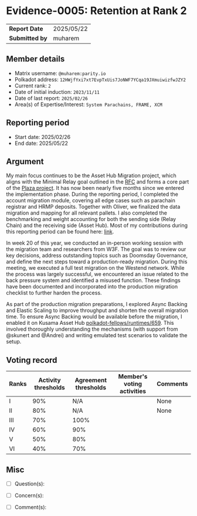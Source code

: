 # Evidence-0005: Retention at Rank 2

|                 |              |
| --------------- | ------------ |
| **Report Date** | 2025/05/22   |
| **Submitted by**| muharem      |


## Member details

- Matrix username: `@muharem:parity.io`
- Polkadot address: `12HWjfYxi7xt7EvpTxUis7JoNWF7YCqa19JXmuiwizfwJZY2`
- Current rank: `2`
- Date of initial induction: `2023/11/11`
- Date of last report: `2025/02/26`
- Area(s) of Expertise/Interest: `System Parachains, FRAME, XCM`


## Reporting period

- Start date: 2025/02/26
- End date: 2025/05/22

## Argument

My main focus continues to be the Asset Hub Migration project, which aligns with the Minimal Relay goal outlined in the [RFC](https://github.com/polkadot-fellows/RFCs/blob/main/text/0032-minimal-relay.md) and forms a core part of the [Plaza project](https://www.rob.tech/blog/plaza/). It has now been nearly five months since we entered the implementation phase. During the reporting period, I completed the account migration module, covering all edge cases such as parachain registrar and HRMP deposits. Together with Oliver, we finalized the data migration and mapping for all relevant pallets. I also completed the benchmarking and weight accounting for both the sending side (Relay Chain) and the receiving side (Asset Hub). Most of my contributions during this reporting period can be found here: [link](https://github.com/polkadot-fellows/runtimes/pulls?q=is%3Apr+author%3Amuharem+%5BAHM%5D+is%3Aclosed+created%3A2025-02-26..2025-05-22).

In week 20 of this year, we conducted an in-person working session with the migration team and researchers from W3F. The goal was to review our key decisions, address outstanding topics such as Doomsday Governance, and define the next steps toward a production-ready migration. During this meeting, we executed a full test migration on the Westend network. While the process was largely successful, we encountered an issue related to the back pressure system and identified a misused function. These findings have been documented and incorporated into the production migration checklist to further harden the process.

As part of the production migration preparations, I explored Async Backing and Elastic Scaling to improve throughput and shorten the overall migration time. To ensure Async Backing would be available before the migration, I enabled it on Kusama Asset Hub [polkadot-fellows/runtimes/659](https://github.com/polkadot-fellows/runtimes/pull/659). This involved thoroughly understanding the mechanisms (with support from @skunert and @Andrei) and writing emulated test scenarios to validate the setup.

## Voting record

|  Ranks | Activity thresholds | Agreement thresholds | Member's voting activities | Comments |
|---|---|---|---|---|
|I  |90%   |N/A   |   | None |
|II |80%   |N/A   |   | None |
|III|70%   |100%  |   |  |
|IV |60%   |90%   |   |  |
|V  |50%   |80%   |   |  |
|VI |40%   |70%   |   |  |


## Misc

- [ ] Question(s): 

- [ ] Concern(s): 

- [ ] Comment(s): 

